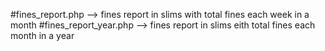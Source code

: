 #fines_report.php --> fines report in slims with total fines each week in a month
#fines_report_year.php --> fines report in slims eith total fines each month in a year
